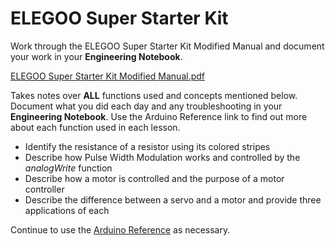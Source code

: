 # ELEGOO Super Starter Kit

Work through the ELEGOO Super Starter Kit Modified Manual and document your work in your **Engineering Notebook**. 

[ELEGOO Super Starter Kit Modified Manual.pdf](https://drive.google.com/file/d/1NraGIXAlAI1MwXx4jRjtZSrbcVZILz7m/view?usp=drive_link)

Takes notes over **ALL** functions used and concepts mentioned below. Document what you did each day and any troubleshooting in your **Engineering Notebook**.  Use the Arduino Reference link to find out more about each function used in each lesson. 

* Identify the resistance of a resistor using its colored stripes
* Describe how Pulse Width Modulation works and controlled by the *analogWrite* function
* Describe how a motor is controlled and the purpose of a motor controller
* Describe the difference between a servo and a motor and provide three applications of each

Continue to use the [Arduino Reference](https://www.arduino.cc/reference/en/) as necessary. 
